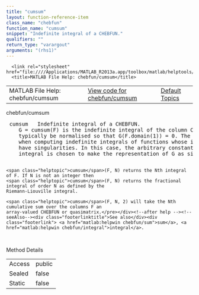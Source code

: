 ```yaml
---
title: "cumsum"
layout: function-reference-item
class_name: "chebfun"
function_name: "cumsum"
snippet: "Indefinite integral of a CHEBFUN."
qualifiers: ""
return_type: "varargout"
arguments: "(rhs1)"
---
```


<html>
   <head>
      <meta http-equiv="Content-Type" content="text/html; charset=utf-8">
   
      <link rel="stylesheet" href="file:////Applications/MATLAB_R2013a.app/toolbox/matlab/helptools/private/helpwin.css">
      <title>MATLAB File Help: chebfun/cumsum</title>
   </head>
   <body>
      <!--Single-page help-->
      <table border="0" cellspacing="0" width="100%">
         <tr class="subheader">
            <td class="headertitle">MATLAB File Help: chebfun/cumsum</td>
            <td class="subheader-left"><a href="matlab:edit chebfun/cumsum">View code for chebfun/cumsum</a></td>
            <td class="subheader-right"><a href="matlab:helpwin">Default Topics</a></td>
         </tr>
      </table>
      <div class="title">chebfun/cumsum</div>
      <div class="helptext"><pre><!--helptext --> <span class="helptopic">cumsum</span>   Indefinite integral of a CHEBFUN.
    G = <span class="helptopic">cumsum</span>(F) is the indefinite integral of the column CHEBFUN F. G will
    typically be normalised so that G(F.domain(1)) = 0. The exception to this is
    when computing indefinite integrals of functions whose indefinite integrals
    have singularities. In this case, the arbitrary constant in the indefinite
    integral is chosen to make the representation of G as simple as possible.
 
    <span class="helptopic">cumsum</span>(F, N) returns the Nth integral of F. If N is not an integer then
    <span class="helptopic">cumsum</span>(F, N) returns the fractional integral of order N as defined by the
    Riemann-Liouville integral.
 
    <span class="helptopic">cumsum</span>(F, N, 2) will take the Nth cumulative sum over the columns F an
    array-valued CHEBFUN or quasimatrix.</pre></div><!--after help --><!--seeAlso--><div class="footerlinktitle">See also</div><div class="footerlink"> <a href="matlab:helpwin chebfun/sum">sum</a>, <a href="matlab:helpwin chebfun/integral">integral</a>.
</div>
      <!--Method-->
      <div class="sectiontitle">Method Details</div>
      <table class="class-details">
         <tr>
            <td class="class-detail-label">Access</td>
            <td>public</td>
         </tr>
         <tr>
            <td class="class-detail-label">Sealed</td>
            <td>false</td>
         </tr>
         <tr>
            <td class="class-detail-label">Static</td>
            <td>false</td>
         </tr>
      </table>
   </body>
</html>
